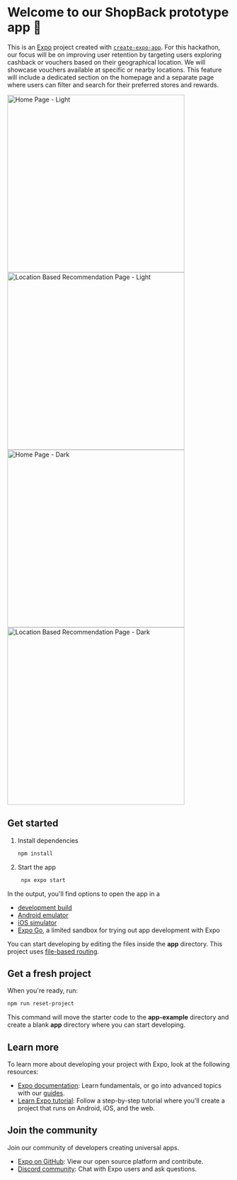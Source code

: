 # Welcome to our ShopBack prototype app 👋

This is an [Expo](https://expo.dev) project created with [`create-expo-app`](https://www.npmjs.com/package/create-expo-app).
For this hackathon, our focus will be on improving user retention by targeting users exploring cashback or vouchers based on their geographical location. We will showcase vouchers available at specific or nearby locations. This feature will include a dedicated section on the homepage and a separate page where users can filter and search for their preferred stores and rewards.

<img src="https://github.com/user-attachments/assets/0135f9c3-329b-4556-99fd-da23429d5b1c" alt="Home Page - Light" width="400">
<img src="https://github.com/user-attachments/assets/7ee85003-438c-4de9-8129-3d20160464d6" alt="Location Based Recommendation Page - Light" width="400">
<img src="https://github.com/user-attachments/assets/7a4d770c-5956-471d-a57c-3d91b3f78da5" alt="Home Page - Dark" width="400">
<img src="https://github.com/user-attachments/assets/d3d64cdf-d5ca-4e4a-93da-6c9fc31c6ca6" alt="Location Based Recommendation Page - Dark" width="400">

## Get started

1. Install dependencies

   ```bash
   npm install
   ```

2. Start the app

   ```bash
    npx expo start
   ```

In the output, you'll find options to open the app in a

- [development build](https://docs.expo.dev/develop/development-builds/introduction/)
- [Android emulator](https://docs.expo.dev/workflow/android-studio-emulator/)
- [iOS simulator](https://docs.expo.dev/workflow/ios-simulator/)
- [Expo Go](https://expo.dev/go), a limited sandbox for trying out app development with Expo

You can start developing by editing the files inside the **app** directory. This project uses [file-based routing](https://docs.expo.dev/router/introduction).

## Get a fresh project

When you're ready, run:

```bash
npm run reset-project
```

This command will move the starter code to the **app-example** directory and create a blank **app** directory where you can start developing.

## Learn more

To learn more about developing your project with Expo, look at the following resources:

- [Expo documentation](https://docs.expo.dev/): Learn fundamentals, or go into advanced topics with our [guides](https://docs.expo.dev/guides).
- [Learn Expo tutorial](https://docs.expo.dev/tutorial/introduction/): Follow a step-by-step tutorial where you'll create a project that runs on Android, iOS, and the web.

## Join the community

Join our community of developers creating universal apps.

- [Expo on GitHub](https://github.com/expo/expo): View our open source platform and contribute.
- [Discord community](https://chat.expo.dev): Chat with Expo users and ask questions.
